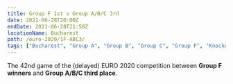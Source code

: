 ```yaml
---
title: Group F 1st v Group A/B/C 3rd
date: 2021-06-28T20:00Z
endDate: 2021-06-28T21:50Z
locationName: Bucharest
path: /euro-2020/1F-ABC3/
tags: ["Bucharest", "Group A", "Group B", "Group C", "Group F", "Knockout", "Group of 16", "EURO 2020"]
---
```


The 42nd game of the (delayed) EURO 2020 competition between **Group F winners** and **Group A/B/C third place**.